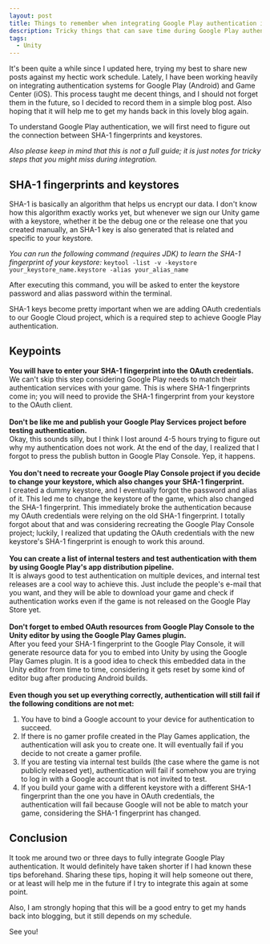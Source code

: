 ```yaml
---
layout: post
title: Things to remember when integrating Google Play authentication in Unity
description: Tricky things that can save time during Google Play authentication integration.
tags:
  - Unity
---
```

It's been quite a while since I updated here, trying my best to share new posts against my hectic work schedule. Lately, I have been working heavily on integrating authentication systems for Google Play (Android) and Game Center (iOS). This process taught me decent things, and I should not forget them in the future, so I decided to record them in a simple blog post. Also hoping that it will help me to get my hands back in this lovely blog again.

To understand Google Play authentication, we will first need to figure out the connection between SHA-1 fingerprints and keystores.

_Also please keep in mind that this is not a full guide; it is just notes for tricky steps that you might miss during integration._

## SHA-1 fingerprints and keystores
SHA-1 is basically an algorithm that helps us encrypt our data. I don't know how this algorithm exactly works yet, but whenever we sign our Unity game with a keystore, whether it be the debug one or the release one that you created manually, an SHA-1 key is also generated that is related and specific to your keystore.

_You can run the following command (requires JDK) to learn the SHA-1 fingerprint of your keystore:_
`keytool -list -v -keystore your_keystore_name.keystore -alias your_alias_name`

After executing this command, you will be asked to enter the keystore password and alias password within the terminal.

SHA-1 keys become pretty important when we are adding OAuth credentials to our Google Cloud project, which is a required step to achieve Google Play authentication.

## Keypoints
**You will have to enter your SHA-1 fingerprint into the OAuth credentials.** <br/>
We can't skip this step considering Google Play needs to match their authentication services with your game. This is where SHA-1 fingerprints come in; you will need to provide the SHA-1 fingerprint from your keystore to the OAuth client.
<br/><br/>
**Don't be like me and publish your Google Play Services project before testing authentication.** <br/>
Okay, this sounds silly, but I think I lost around 4-5 hours trying to figure out why my authentication does not work. At the end of the day, I realized that I forgot to press the publish button in Google Play Console. Yep, it happens.
<br/><br/>
**You don't need to recreate your Google Play Console project if you decide to change your keystore, which also changes your SHA-1 fingerprint.** <br/>
I created a dummy keystore, and I eventually forgot the password and alias of it. This led me to change the keystore of the game, which also changed the SHA-1 fingerprint. This immediately broke the authentication because my OAuth credentials were relying on the old SHA-1 fingerprint. I totally forgot about that and was considering recreating the Google Play Console project; luckily, I realized that updating the OAuth credentials with the new keystore's SHA-1 fingerprint is enough to work this around.
<br/><br/>
**You can create a list of internal testers and test authentication with them by using Google Play's app distribution pipeline.** <br/>
It is always good to test authentication on multiple devices, and internal test releases are a cool way to achieve this. Just include the people's e-mail that you want, and they will be able to download your game and check if authentication works even if the game is not released on the Google Play Store yet.
<br/><br/>
**Don't forget to embed OAuth resources from Google Play Console to the Unity editor by using the Google Play Games plugin.** <br/>
After you feed your SHA-1 fingerprint to the Google Play Console, it will generate resource data for you to embed into Unity by using the Google Play Games plugin. It is a good idea to check this embedded data in the Unity editor from time to time, considering it gets reset by some kind of editor bug after producing Android builds.
<br/><br/>
**Even though you set up everything correctly, authentication will still fail if the following conditions are not met:** <br/>
1. You have to bind a Google account to your device for authentication to succeed.
2. If there is no gamer profile created in the Play Games application, the authentication will ask you to create one. It will eventually fail if you decide to not create a gamer profile.
3. If you are testing via internal test builds (the case where the game is not publicly released yet), authentication will fail if somehow you are trying to log in with a Google account that is not invited to test.
4. If you build your game with a different keystore with a different SHA-1 fingerprint than the one you have in OAuth credentials, the authentication will fail because Google will not be able to match your game, considering the SHA-1 fingerprint has changed.

## Conclusion
It took me around two or three days to fully integrate Google Play authentication. It would definitely have taken shorter if I had known these tips beforehand. Sharing these tips, hoping it will help someone out there, or at least will help me in the future if I try to integrate this again at some point.

Also, I am strongly hoping that this will be a good entry to get my hands back into blogging, but it still depends on my schedule.

See you!
